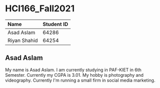 # HCI166_Fall2021

| Name | Student ID |
|:--------- | :--------- |
| Asad Aslam | 64286 |
| Riyan Shahid | 64254 |

## Asad Aslam
 My name is Asad Aslam. I am currently studying in PAF-KIET in 6th Semester. Currently my CGPA is 3.01. My hobby is photography and videography. Currently I'm running a small firm in social media marketing.
